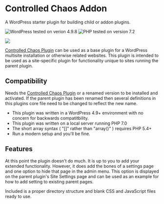 # Controlled Chaos Addon

A WordPress starter plugin for building child or addon plugins.

![WordPress tested on verion 4.9.8](https://img.shields.io/badge/WordPress-tested%204.9.8-0073aa.svg?style=flat-square)
![PHP tested on version 7.2](https://img.shields.io/badge/PHP-tested%207.2-8892bf.svg?style=flat-square)

![](https://raw.githubusercontent.com/ControlledChaos/controlled-chaos-plugin/master/assets/images/controlled-chaos-github-banner.jpg)

[Controlled Chaos Plugin](https://controlledchaos.github.io/controlled-chaos-plugin/) can be used as a base plugin for a WordPress multisite installation or otherwise related websites. This plugin is intended to be used as a site-specific plugin for functionality unique to sites running the parent plugin.

## Compatibility

Needs the [Controlled Chaos Plugin](https://controlledchaos.github.io/controlled-chaos-plugin/) or a renamed version to be installed and activated. If the parent plugin has been renamed then several definitions in this plugins core file need to be changed to reflect the new name.

* This plugin was written in a WordPress 4.9+ environment with no concern for backwards compatitbility.
* This plugin was written on a local server running PHP 7.0
* The short array syntax ( "[]" rather than "array()" ) requires PHP 5.4+
* Run a modern setup and you'll be fine.

## Features

At this point the plugin doesn't do much. It is up to you to add your extended functionality. However, it does add the bones of a settings page and one option to hide that page in the admin menu. This option is displayed on the parent plugin's Site Settings page and can be used as an example for how to add setting to existing parent pages.

Included is a proper directory structure and blank CSS and JavaScript files ready to use.